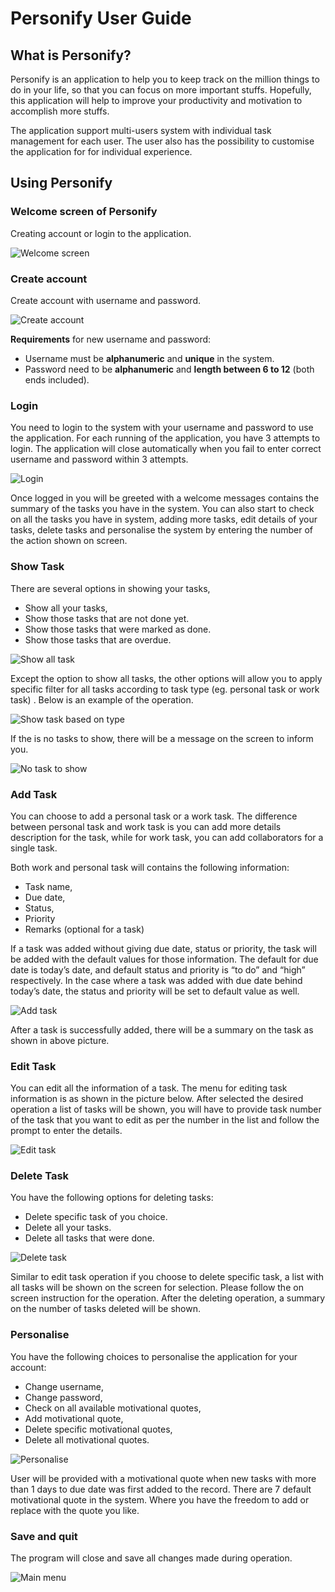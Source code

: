 # Personify User Guide

## What is Personify?
Personify is an application to help you to keep track on the million things to do in your life, so that you can focus on more important stuffs. Hopefully, this application will help to improve your productivity and motivation to accomplish more stuffs.

The application support multi-users system with individual task management for each user. The user also has the possibility to customise the application for for individual experience.

## Using Personify
### Welcome screen of Personify
Creating account or login to the application.

![Welcome screen](image/01.Welcome_screen.png)

### Create account
Create account with username and password.

![Create account](image/02.Create_account.png)

**Requirements** for new username and password:
* Username must be **alphanumeric** and **unique** in the system.
* Password need to be **alphanumeric** and **length between 6 to 12** (both ends included).

### Login
You need to login to the system with your username and password to use the application. For each running of the application, you have 3 attempts to login. The application will close automatically when you fail to enter correct username and password within 3 attempts.

![Login](image/03.Logged_in.png)

Once logged in you will be greeted with a welcome messages contains the summary of the tasks you have in the system. You can also start to check on all the tasks you have in system, adding more tasks, edit details of your tasks, delete tasks and personalise the system by entering the number of the action shown on screen.

### Show Task
There are several options in showing your tasks,
* Show all your tasks,
* Show those tasks that are not done yet.
* Show those tasks that were marked as done.
* Show those tasks that are overdue.

![Show all task](image/04.Show_all_task.png)

Except the option to show all tasks, the other options will allow you to apply specific filter for all tasks according to task type (eg. personal task or work task) . Below is an example of the operation.

![Show task based on type](image/05.Show_task_based_on_type.png)

If the is no tasks to show, there will be a message on the screen to inform you.

![No task to show](image/06.No_task_to_show.png)

### Add Task
You can choose to add a personal task or a work task. The difference between personal task and work task is you can add more details description for the task, while for work task, you can add collaborators for a single task.

Both work and personal task will contains the following information:
* Task name,
* Due date,
* Status,
* Priority
* Remarks (optional for a task)

If a task was added without giving due date, status or priority, the task will be added with the default values for those information. The default for due date is today’s date, and default status and priority is “to do” and “high” respectively. In the case where a task was added with due date behind today’s date, the status and priority will be set to default value as well.

![Add task](image/07.Add_task.png)

After a task is successfully added, there will be a summary on the task as shown in above picture.

### Edit Task
You can edit all the information of a task. The menu for editing task information is as shown in the picture below. After selected the desired operation a list of tasks will be shown, you will have to provide task number of the task that you want to edit as per the number in the list and follow the prompt to enter the details.

![Edit task](image/08.Edit_task.png)

### Delete Task
You have the following options for deleting tasks:
* Delete specific task of you choice.
* Delete all your tasks.
* Delete all tasks that were done.

![Delete task](image/09.Delete_task.png)

Similar to edit task operation if you choose to delete specific task, a list with all tasks will be shown on the screen for selection. Please follow the on screen instruction for the operation. After the deleting operation, a summary on the number of tasks deleted will be shown.

### Personalise
You have the following choices to personalise the application for your account:
* Change username,
* Change password,
* Check on all available motivational quotes,
* Add motivational quote,
* Delete specific motivational quotes,
* Delete all motivational quotes.

![Personalise](image/10.Personalise.png)

User will be provided with a motivational quote when new tasks with more than 1 days to due date was first added to the record. There are 7 default motivational quote in the system. Where you have the freedom to add or replace with the quote you like.

### Save and quit
The program will close and save all changes made during operation.

![Main menu](image/11.main_menu.png)
